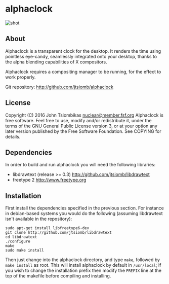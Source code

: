alphaclock
==========

![shot](http://nuclear.mutantstargoat.com/sw/misc/alphaclock.jpg)

About
-----
Alphaclock is a transparent clock for the desktop. It renders the time using
pointless eye-candy, seamlessly integrated onto your desktop, thanks to the
alpha blending capabilities of X compositors.

Alphaclock requires a compositing manager to be running, for the effect to work
properly.

Git repository: http://github.com/jtsiomb/alphaclock

License
-------
Copyright (C) 2016 John Tsiombikas <nuclear@member.fsf.org>
Alphaclock is free software. Feel free to use, modify and/or redistribute it,
under the terms of the GNU General Public License version 3, or at your option
any later version published by the Free Software Foundation. See COPYING for
details.

Dependencies
------------
In order to build and run alphaclock you will need the following libraries:
 - libdrawtext (release >= 0.3) http://github.com/jtsiomb/libdrawtext
 - freetype 2 http://www.freetype.org

Installation
------------
First install the dependencies specified in the previous section. For instance
in debian-based systems you would do the following (assuming libdrawtext isn't
available in the repository):
```
sudo apt-get install libfreetype6-dev
git clone http://github.com/jtsiomb/libdrawtext
cd libdrawtext
./configure
make
sudo make install
```

Then just change into the alphaclock directory, and type `make`, followed by
`make install` as root. This will install alphaclock by default in `/usr/local`;
if you wish to change the installation prefix then modify the `PREFIX` line at
the top of the makefile before compiling and installing.
